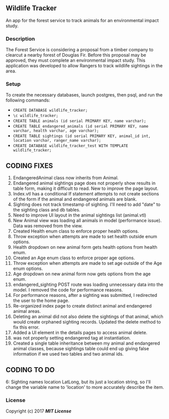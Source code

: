 ## Wildlife Tracker

An app for the forest service to track animals for an environmental impact study.

### Description

The Forest Service is considering a proposal from a timber company to clearcut a nearby forest of Douglas Fir. Before this proposal may be approved, they must complete an environmental impact study. This application was developed to allow Rangers to track wildlife sightings in the area.

### Setup

To create the necessary databases, launch postgres, then psql, and run the following commands:

* `CREATE DATABASE wildlife_tracker;`
* `\c wildlife_tracker;`
* `CREATE TABLE animals (id serial PRIMARY KEY, name varchar);`
* `CREATE TABLE endangered_animals (id serial PRIMARY KEY, name varchar, health varchar, age varchar);`
* `CREATE TABLE sightings (id serial PRIMARY KEY, animal_id int, location varchar, ranger_name varchar);`
* `CREATE DATABASE wildlife_tracker_test WITH TEMPLATE wildlife_tracker;`

## CODING FIXES
1. EndangeredAnimal class now inherits from Animal.
2. Endangered animal sightings page does not properly show results in table form, making it difficult to read.  New to improve the page layout.
3. Index.vtl has a conditional If statement attempts to not create sections of the form if the animal and endangered animals are blank.
4. Sighting does not track timestamp of sighting. I'll need to add "date" to the sighting class and db tables.
5. Need to improve UI layout in the animal sightings list (animal.vtl)
6. New Animal view was loading all animals in model (performance issue).  Data was removed from the view.
7. Created Health enum class to enforce proper health options.
8. Throw exception when attempts are made to set health outside enum options.
9. Health dropdown on new animal form gets health options from health enum.
10. Created an Age enum class to enforce proper age options.
11. Throw exception when attempts are made to set age outside of the Age enum options.
12. Age dropdown on new animal form now gets options from the age enum.
13. endangered_sighting POST route was loading unnecessary data into the model. I removed the code for performance reasons.
14. For performance reasons, after a sighting was submitted, I redirected the user to the home page.
15. Re-organized index page to create distinct animal and endangered animal areas.
16. Deleting an animal did not also delete the sightings of that animal, which would create orphaned sighting records.  Updated the delete method to fix this error.
17.  Added a UI element in the details pages to access animal delete.
18. was not properly setting endangered tag at instantiation.
19. Created a single table inheritance between my animal and endangered animal classes, because sightings table could end up giving false information if we used two tables and two animal ids.

## CODING TO DO
6: Sighting names location LatLong, but its just a location string, so I'll change the variable name to 'location' to more accurately describe the item.



### License

Copyright (c) 2017 **_MIT License_**
